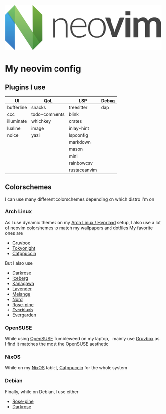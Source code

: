 <div align="center">
    <img src="./neovim.svg" />
</div>

# My neovim config
## Plugins I use

| UI | QoL | LSP | Debug |
| --------------- | --------------- | --------------- | --------------- |
| bufferline | snacks | treesitter | dap |
| ccc | todo-comments | blink | |
| illuminate | whichkey | crates | |
| lualine | image | inlay-hint | |
| noice | yazi | lspconfig | |
| | | markdown | |
| | | mason | |
| | | mini | |
| | | rainbowcsv | |
| | | rustaceanvim | |

## Colorschemes
I can use many different colorschemes depending on which distro I'm on

### Arch Linux
As I use dynamic themes on my [Arch Linux / Hyprland](https://github.com/Melk0rr/arch) setup, I also use a lot of neovim colorshemes to match my wallpapers and dotfiles
My favorite ones are
- [Gruvbox](https://github.com/ellisonleao/gruvbox.nvim)
- [Tokyonight](https://github.com/folke/tokyonight.nvim)
- [Catppuccin](https://github.com/catppuccin/nvim)

But I also use
- [Darkrose](https://github.com/water-sucks/darkrose.nvim)
- [Iceberg](https://github.com/oahlen/iceberg.nvim)
- [Kanagawa](https://github.com/rebelot/kanagawa.nvim)
- [Lavender](https://codeberg.org/jthvai/lavender.nvim)
- [Melange](https://github.com/savq/melange-nvim)
- [Nord](https://github.com/shaunsingh/nord.nvim)
- [Rose-pine](https://github.com/rose-pine/neovim)
- [Everblush](https://github.com/Everblush/everblush.nvim)
- [Evergarden](https://github.com/comfysage/evergarden)


### OpenSUSE
While using [OpenSUSE](https://github.com/Melk0rr/opensuse) Tumbleweed on my laptop, I mainly use [Gruvbox](https://github.com/ellisonleao/gruvbox.nvim) as I find it matches the most the OpenSUSE aesthetic

### NixOS
While on my [NixOS](https://github.com/Melk0rr/nixos) tablet, [Catppuccin](https://github.com/catppuccin/nvim) for the whole system

### Debian
Finally, while on Debian, I use either
- [Rose-pine](https://github.com/rose-pine/neovim)
- [Darkrose](https://github.com/water-sucks/darkrose.nvim)
